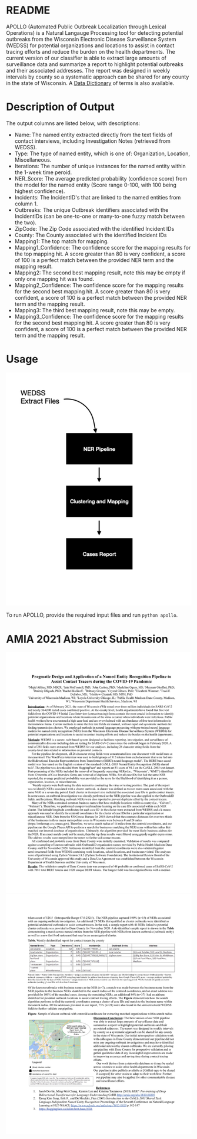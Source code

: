 # README
APOLLO (Automated Public Outbreak Localization through Lexical Operations) is a Natural Langauge Processing tool for detecting potential outbreaks from the Wisconsin Electronic Disease Surveillance System (WEDSS) for potential organizations and locations to assist in contact tracing efforts and reduce the burden on the health departments. The current version of our classifier is able to extract large amounts of surveillance data and summarize a report to highlight potential outbreaks and their associated addresses. The report was designed in weekly intervals by county so a systematic approach can be shared for any county in the state of Wisconsin. A [Data Dictionary](https://github.com/disulfidebond/APOLLO/blob/main/DataDictionary_DHS_NLP_2021-01-28.xlsx) of terms is also available.

# Description of Output
The output columns are listed below, with descriptions:

* Name: The named entity extracted directly from the text fields of contact interviews, including Investigation Notes (retrieved from WEDSS).
* Type: The type of named entity, which is one of: Organization, Location, Miscellaneous.
* Iterations: The number of unique instances for the named entity within the 1-week time peroid.
* NER_Score: The average predicted probability (confidence score) from the model for the named entity (Score range 0-100, with 100 being highest confidence).
* Incidents: The IncidentID's that are linked to the named entities from column 1.
* Outbreaks: The unique Outbreak identifiers associated with the IncidentIDs (can be one-to-one or many-to-one fuzzy match between the two).
* ZipCode: The Zip Code associated with the identified Incident IDs
* County: The County associated with the identified Incident IDs
* Mapping1: The top match for mapping.
* Mapping1_Confidence: The confidence score for the mapping results for the top mapping hit. A score greater than 80 is very confident, a score of 100 is a perfect match between the provided NER term and the mapping result.
* Mapping2: The second best mapping result, note this may be empty if only one mapping hit was found.
* Mapping2_Confidence: The confidence score for the mapping results for the second best mapping hit. A score greater than 80 is very confident, a score of 100 is a perfect match between the provided NER term and the mapping result.
* Mapping3: The third best mapping result, note this may be empty. 
* Mapping3_Confidence: The confidence score for the mapping results for the second best mapping hit. A score greater than 80 is very confident, a score of 100 is a perfect match between the provided NER term and the mapping result. 

# Usage
![](https://github.com/disulfidebond/APOLLO/blob/main/media/APOLLO_README_fig.png)

To run APOLLO, provide the required input files and run `python apollo`.


# AMIA 2021 Abstract Submission
![](https://github.com/disulfidebond/APOLLO/blob/main/media/Abstract_page1.jpg)
![](https://github.com/disulfidebond/APOLLO/blob/main/media/Abstract_page2.jpg)
